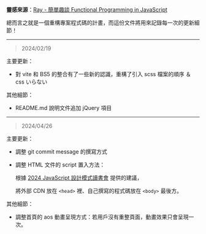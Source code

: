 **靈感來源**：[Ray - 簡單趣談 Functional Programming in JavaScript](https://israynotarray.com/javascript/20211219/3830068067/)

總而言之就是一個重構專案程式碼的計畫，而這份文件將用來記錄每一次的更新細節！

***

> 2024/02/19

主要更新：

+ 對 vite 和 BS5 的整合有了一些新的認識，重構了引入 scss 檔案的順序 ＆ css いらない

其他細節：

+ README.md 說明文件追加 jQuery 項目

---

> 2024/04/26

主要更新：

+ 調整 git commit message 的撰寫方式

+ 調整 HTML 文件的 script 置入方法：

  根據 [2024 JavaScript 設計模式讀書會](https://hackmd.io/@5PM91gxyT5e7zJTwXEfaxw/javasrcipt-pattern/%2FdupTIiQSRiOo8AZ8lhIcow) 提供的建議，

  將外部 CDN 放在 `<head>` 裡、自己撰寫的程式碼放在 `<body>` 最後方。

其他細節：

+ 調整首頁的 aos 動畫呈現方式：若用戶沒有重整頁面，動畫效果只會呈現一次。
